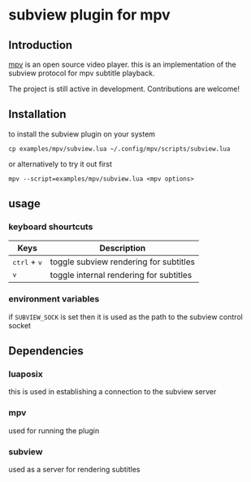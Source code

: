 # subview plugin for mpv

## Introduction
[mpv](https://mpv.io/) is an open source video player. this is an implementation of the subview protocol for mpv subtitle playback.

The project is still active in development. Contributions are welcome!

## Installation
to install the subview plugin on your system
```
cp examples/mpv/subview.lua ~/.config/mpv/scripts/subview.lua
```
or alternatively to try it out first
```
mpv --script=examples/mpv/subview.lua <mpv options>
```

## usage
### keyboard shourtcuts
|  Keys                                                                     |  Description                                                   |
|---                                                                        |---                                                             |
| <kbd>ctrl</kbd> + <kbd>v</kbd>                                          | toggle subview rendering for subtitles |
| <kbd>v</kbd>                                          | toggle internal rendering for subtitles |
### environment variables
if `SUBVIEW_SOCK` is set then it is used as the path to the subview control socket

## Dependencies
### luaposix
this is used in establishing a connection to the subview server
### mpv
used for running the plugin
### subview
used as a server for rendering subtitles

